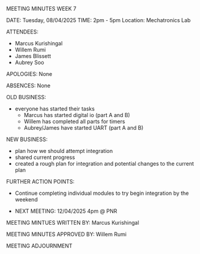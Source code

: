 MEETING MINUTES WEEK 7

DATE: Tuesday, 08/04/2025 
TIME: 2pm - 5pm
Location: Mechatronics Lab

ATTENDEES: 
- Marcus Kurishingal
- Willem Rumi
- James Blissett
- Aubrey Soo

APOLOGIES: None

ABSENCES: None

OLD BUSINESS: 
- everyone has started their tasks
  - Marcus has started digital io (part A and B)
  - Willem has completed all parts for timers
  - Aubrey/James have started UART (part A and B)

NEW BUSINESS:
- plan how we should attempt integration
- shared current progress
- created a rough plan for integration and potential changes to the current plan

FURTHER ACTION POINTS:
- Continue completing individual modules to try begin integration by the weekend

- NEXT MEETING: 12/04/2025 4pm @ PNR

MEETING MINTUES WRITTEN BY: Marcus Kurishingal 

MEETING MINUTES APPROVED BY: Willem Rumi

MEETING ADJOURNMENT
